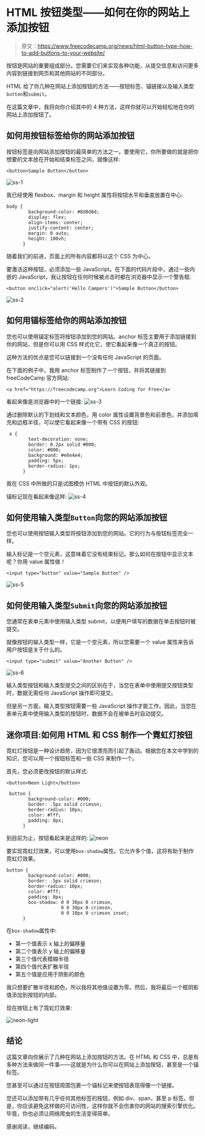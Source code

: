 # HTML 按钮类型——如何在你的网站上添加按钮

> 原文：<https://www.freecodecamp.org/news/html-button-type-how-to-add-buttons-to-your-website/>

按钮是网站的重要组成部分。您需要它们来实现各种功能，从提交信息和访问更多内容到链接到网页和其他网站的不同部分。

HTML 给了你几种在网站上添加按钮的方法——按钮标签、锚链接以及输入类型`button`和`submit`。

在这篇文章中，我将向你介绍其中的 4 种方法，这样你就可以开始轻松地在你的网站上添加按钮了。

## 如何用按钮标签给你的网站添加按钮

按钮标签是向网站添加按钮的最简单的方法之一。要使用它，你所要做的就是把你想要的文本放在开始和结束标签之间，就像这样:

```
<button>Sample Button</button> 
```

![ss-1](img/b0083628821cf01ca5ff7f1e8af489ce.png)

我已经使用 flexbox、margin 和 height 属性将按钮水平和垂直放置在中心:

```
body {
        background-color: #8d8d8d;
        display: flex;
        align-items: center;
        justify-content: center;
        margin: 0 auto;
        height: 100vh;
      } 
```

随着我们的前进，页面上的所有内容都将以这个 CSS 为中心。

要激活这种按钮，必须添加一些 JavaScript。在下面的代码片段中，通过一些内嵌的 JavaScript，我让按钮在任何时候被点击时都在浏览器中显示一个警告框:

```
<button onclick="alert('Hello Campers')">Sample Button</button> 
```

![ss-2](img/2fc78af1c7da84976e5817c200a3291c.png)

## 如何用锚标签给你的网站添加按钮

您也可以使用锚定标签将按钮添加到您的网站。anchor 标签主要用于添加链接到你的网站，但是你可以用 CSS 样式化它，使它看起来像一个真正的按钮。

这种方法的优点是您可以链接到一个没有任何 JavaScript 的页面。

在下面的例子中，我用 anchor 标签制作了一个按钮，并将其链接到 freeCodeCamp 官方网站:

```
<a href="https://freecodecamp.org">Learn Coding for Free</a> 
```

看起来像是浏览器中的一个链接:
![ss-3](img/eee651ac51bdc7ce5f3c421b4a8e2af2.png)

通过删除默认的下划线和文本颜色，用 color 属性设置背景色和前景色，并添加填充和边框半径，可以使它看起来像一个带有 CSS 的按钮:

```
 a {
        text-decoration: none;
        border: 0.2px solid #000;
        color: #000;
        background: #e6e4e4;
        padding: 5px;
        border-radius: 1px;
      } 
```

我在 CSS 中所做的只是试图模仿 HTML 中按钮的默认外观。

锚标记现在看起来像这样:
![ss-4](img/65927f8bdcfa0b1a9fe4a7d5ae70db3e.png)

## 如何使用输入类型`Button`向您的网站添加按钮

您也可以使用按钮输入类型将按钮添加到您的网站。它的行为与按钮标签完全一样。

输入标记是一个空元素，这意味着它没有结束标记。那么如何在按钮中显示文本呢？你用 value 属性做！

```
<input type="button" value="Sample Button" /> 
```

![ss-5](img/2ce459020b16673050b4dc08c696c8e1.png)

## 如何使用输入类型`Submit`向您的网站添加按钮

您通常在表单元素中使用输入类型 submit，以便用户填写的数据在单击按钮时被提交。

就像按钮的输入类型一样，它是一个空元素，所以您需要一个 value 属性来告诉用户按钮是关于什么的。

```
<input type="submit" value="Another Button" /> 
```

![ss-6](img/d1b03582150c02eeef309bd927002f80.png)

输入类型按钮和输入类型提交之间的区别在于，当您在表单中使用提交按钮类型时，数据无需任何 JavaScript 操作即可提交。

但是另一方面，输入类型按钮需要一些 JavaScript 操作才能工作。因此，当您在表单元素中使用输入类型的按钮时，数据不会在被单击时自动提交。

## 迷你项目:如何用 HTML 和 CSS 制作一个霓虹灯按钮

霓虹灯按钮是一种设计趋势，因为它很漂亮而引起了轰动。根据您在本文中学到的知识，您可以用一个按钮标签和一些 CSS 来制作一个。

首先，您必须更改按钮的默认样式:

```
<button>Neon Light</button> 
```

```
 button {
        background-color: #000;
        border: .5px solid crimson;
        border-radius: 10px;
        color: #fff;
        padding: 8px;
      } 
```

到目前为止，按钮看起来是这样的:
![neon](img/976afb38b48b6c9e825303f6350ef662.png)

要实现霓虹灯效果，可以使用`box-shadow`属性。它允许多个值，这将有助于制作霓虹灯效果。

```
button {
        background-color: #000;
        border: .5px solid crimson;
        border-radius: 10px;
        color: #fff;
        padding: 8px;
        box-shadow: 0 0 30px 0 crimson,
                    0 0 30px 0 crimson,
                    0 0 10px 0 crimson inset;
      } 
```

在`box-shadow`属性中:

*   第一个值表示 x 轴上的偏移量
*   第二个值表示 y 轴上的偏移量
*   第三个值代表模糊半径
*   第四个值代表扩散半径
*   第五个值是应用于阴影的颜色

我只想要扩散半径和颜色，所以我将其他值设置为零。然后，我将最后一个框阴影值添加到按钮的内部。

现在按钮上有了霓虹灯效果:

![neon-light](img/363217e9eca71bac042d034e5777ec37.png)

## 结论

这篇文章向你展示了几种在网站上添加按钮的方法。在 HTML 和 CSS 中，总是有多种方法来做同一件事——这就是为什么你可以在网站上添加按钮，甚至是一个锚标签。

您甚至可以通过在按钮周围包裹一个锚标记来使按钮表现得像一个链接。

您还可以添加带有几乎任何其他标签的按钮，例如 div、span，甚至 p 标签。但是，你应该避免这样做的可访问性，这样你就不会伤害你的网站的搜索引擎优化。毕竟，你也必须让网络爬虫的生活变得简单。

感谢阅读，继续编码。